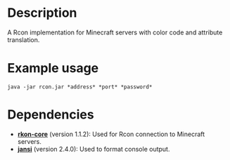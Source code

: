 # Description
A Rcon implementation for Minecraft servers with color code and attribute translation.

# Example usage
`
java -jar rcon.jar *address* *port* *password*
`

# Dependencies
- **[rkon-core](https://github.com/kr5ch/rkon-core)** (version 1.1.2): Used for Rcon connection to Minecraft servers.
- **[jansi](https://github.com/fusesource/jansi)** (version 2.4.0): Used to format console output.

